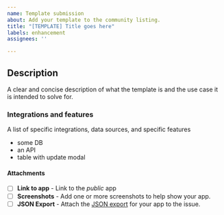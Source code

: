 ```yaml
---
name: Template submission
about: Add your template to the community listing.
title: "[TEMPLATE] Title goes here"
labels: enhancement
assignees: ''

---
```


## Description
A clear and concise description of what the template is and the use case it is intended to solve for.

### Integrations and features
A list of specific integrations, data sources, and specific features
 - some DB
 - an API
 - table with update modal

#### Attachments
- [ ] **Link to app** - Link to the _public_ app
- [ ] **Screenshots** - Add one or more screenshots to help show your app.
- [ ] **JSON Export** - Attach the [JSON export](https://docs.appsmith.com/advanced-concepts/more/backup-restore#export-application) for your app to the issue.
